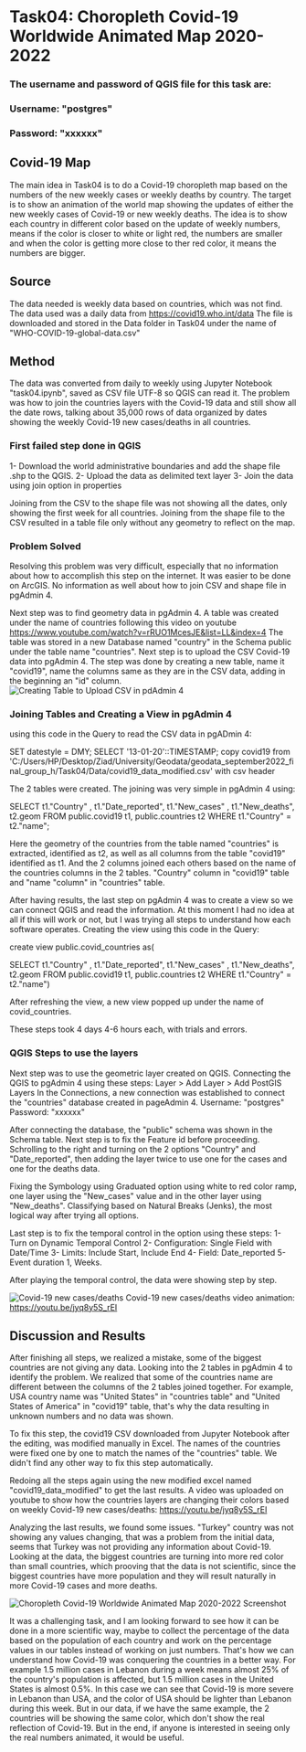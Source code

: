# Task04: Choropleth Covid-19 Worldwide Animated Map 2020-2022

### The username and password of QGIS file for this task are:
### Username: "postgres"
### Password: "xxxxxx"

## Covid-19 Map

The main idea in Task04 is to do a Covid-19 choropleth map based on the numbers of the new weekly cases or weekly deaths by country. The target is to show an animation of the world map showing the updates of either the new weekly cases of Covid-19 or new weekly deaths. The idea is to show each country in different color based on the update of weekly numbers, means if the color is closer to white or light red, the numbers are smaller and when the color is getting more close to ther red color, it means the numbers are bigger.

## Source

The data needed is weekly data based on countries, which was not find. The data used was a daily data from https://covid19.who.int/data
The file is downloaded and stored in the Data folder in Task04 under the name of "WHO-COVID-19-global-data.csv"

## Method

The data was converted from daily to weekly using Jupyter Notebook "task04.ipynb", saved as CSV file UTF-8 so QGIS can read it.
The problem was how to join the countries layers with the Covid-19 data and still show all the date rows, talking about 35,000 rows of data organized by dates showing the weekly Covid-19 new cases/deaths in all countries.

### First failed step done in QGIS

1- Download the world administrative boundaries and add the shape file .shp to the QGIS.
2- Upload the data as delimited text layer
3- Join the data using join option in properties

Joining from the CSV to the shape file was not showing all the dates, only showing the first week for all countries.
Joining from the shape file to the CSV resulted in a table file only without any geometry to reflect on the map.

### Problem Solved

Resolving this problem was very difficult, especially that no information about how to accomplish this step on the internet. It was easier to be done on ArcGIS. No information as well about how to join CSV and shape file in pgAdmin 4.

Next step was to find geometry data in pgAdmin 4. A table was created under the name of countries following this video on youtube https://www.youtube.com/watch?v=rRUO1McesJE&list=LL&index=4
The table was stored in a new Database named "country" in the Schema public under the table name "countries".
Next step is to upload the CSV Covid-19 data into pgAdmin 4.
The step was done by creating a new table, name it "covid19", name the columns same as they are in the CSV data, adding in the beginning an "id" column.
![Creating Table to Upload CSV in pdAdmin 4](creating_CSV_pgadmin4.PNG)

### Joining Tables and Creating a View in pgAdmin 4


using this code in the Query to read the CSV data in pgADmin 4:

SET datestyle = DMY;
SELECT '13-01-20'::TIMESTAMP;
copy covid19 from 'C:/Users/HP/Desktop/Ziad/University/Geodata/geodata_september2022_final_group_h/Task04/Data/covid19_data_modified.csv' with csv header


The 2 tables were created. The joining was very simple in pgAdmin 4 using:

SELECT t1."Country" ,
    t1."Date_reported",
    t1."New_cases" ,
    t1."New_deaths",
    t2.geom
   FROM public.covid19 t1,
    public.countries t2
  WHERE t1."Country" = t2."name";
  
Here the geometry of the countries from the table named "countries" is extracted, identified as t2, as well as all columns from the table "covid19" identified as t1. And the 2 columns joined each others based on the name of the countries columns in the 2 tables. "Country" column in "covid19" table and "name "column" in "countries" table.  

After having results, the last step on pgAdmin 4 was to create a view so we can connect QGIS and read the information. At this moment I had no idea at all if this will work or not, but I was trying all steps to understand how each software operates.
Creating the view using this code in the Query:

create view public.covid_countries as(
 
 SELECT t1."Country" ,
    t1."Date_reported",
    t1."New_cases" ,
    t1."New_deaths",
    t2.geom
   FROM public.covid19 t1,
    public.countries t2
  WHERE t1."Country" = t2."name")
  
After refreshing the view, a new view popped up under the name of covid_countries.

These steps took 4 days 4-6 hours each, with trials and errors.

### QGIS Steps to use the layers

Next step was to use the geometric layer created on QGIS.
Connecting the QGIS to pgAdmin 4 using these steps: Layer > Add Layer > Add PostGIS Layers
In the Connections, a new connection was established to connect the "countries" database created in pageAdmin 4.
Username: "postgres"
Password: "xxxxxx"

After connecting the database, the "public" schema was shown in the Schema table.
Next step is to fix the Feature id before proceeding. Schrolling to the right and turning on the 2 options "Country" and "Date_reported", then adding the layer twice to use one for the cases and one for the deaths data.

Fixing the Symbology using Graduated option using white to red color ramp, one layer using the "New_cases" value and in the other layer using "New_deaths". Classifying based on Natural Breaks (Jenks), the most logical way after trying all options.

Last step is to fix the temporal control in the option using these steps:
1- Turn on Dynamic Temporal Control
2- Configuration: Single Field with Date/Time
3- Limits: Include Start, Include End
4- Field: Date_reported
5- Event duration 1, Weeks.

After playing the temporal control, the data were showing step by step.

![Covid-19 new cases/deaths](Task04_results.PNG)
Covid-19 new cases/deaths video animation: https://youtu.be/jyq8y5S_rEI

## Discussion and Results

After finishing all steps, we realized a mistake, some of the biggest countries are not giving any data.
Looking into the 2 tables in pgAdmin 4 to identify the problem.
We realized that some of the countries name are different between the columns of the 2 tables joined together. For example, USA country name was "United States" in "countries table" and "United States of America" in "covid19" table, that's why the data resulting in unknown numbers and no data was shown.

To fix this step, the covid19 CSV downloaded from Jupyter Notebook after the editing, was modified manually in Excel. The names of the countries were fixed one by one to match the names of the "countries" table. We didn't find any other way to fix this step automatically.

Redoing all the steps again using the new modified excel named "covid19_data_modified" to get the last results.
A video was uploaded on youtube to show how the countries layers are changing their colors based on weekly Covid-19 new cases/deaths: https://youtu.be/jyq8y5S_rEI

Analyzing the last results, we found some issues.
"Turkey" country was not showing any values changing, that was a problem from the initial data, seems that Turkey was not providing any information about Covid-19.
Looking at the data, the biggest countries are turning into more red color than small countries, which prooving that the data is not scientific, since the biggest countries have more population and they will result naturally in more Covid-19 cases and more deaths.

![Choropleth Covid-19 Worldwide Animated Map 2020-2022 Screenshot](Task04_results.PNG)

It was a challenging task, and I am looking forward to see how it can be done in a more scientific way, maybe to collect the percentage of the data based on the population of each country and work on the percentage values in our tables instead of working on just numbers. That's how we can understand how Covid-19 was conquering the countries in a better way. For example 1.5 million cases in Lebanon during a week means almost 25% of the country's population is affected, but 1.5 million cases in the United States is almost 0.5%. In this case we can see that Covid-19 is more severe in Lebanon than USA, and the color of USA should be lighter than Lebanon during this week. But in our data, if we have the same example, the 2 countries will be showing the same color, which don't show the real reflection of Covid-19.
But in the end, if anyone is interested in seeing only the real numbers animated, it would be useful.
